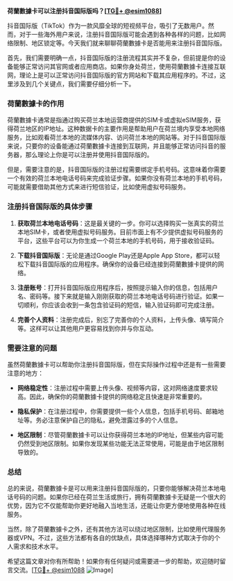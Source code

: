**荷蘭數據卡可以注册抖音国际版吗？[[TG💪+ @esim1088](https://t.me/s/esim1088)]**

抖音国际版（TikTok）作为一款风靡全球的短视频平台，吸引了无数用户。然而，对于一些海外用户来说，注册抖音国际版可能会遇到各种各样的问题，比如网络限制、地区锁定等。今天我们就来聊聊荷蘭數據卡是否能用来注册抖音国际版。

首先，我们需要明确一点，抖音国际版的注册流程其实并不复杂，但前提是你的设备能够正常访问其官网或者应用商店。如果你身处荷兰，使用荷蘭數據卡连接互联网，理论上是可以正常访问抖音国际版的官方网站和下载其应用程序的。不过，这里涉及到几个关键点，我们需要仔细分析一下。

### 荷蘭數據卡的作用

荷蘭數據卡通常是指通过购买荷兰本地运营商提供的SIM卡或虚拟eSIM服务，获得荷兰地区的IP地址。这种数据卡的主要作用是帮助用户在荷兰境内享受本地网络服务，比如观看荷兰本地的流媒体内容、访问荷兰本地的网站等。对于抖音国际版来说，只要你的设备能通过荷蘭數據卡连接到互联网，并且能够正常访问抖音的服务器，那么理论上你是可以注册并使用抖音国际版的。

但是，需要注意的是，抖音国际版的注册过程需要绑定手机号码。这意味着你需要一个有效的荷兰本地电话号码来完成验证步骤。如果你没有荷兰本地的手机号码，可能就需要借助其他方式来进行短信验证，比如使用虚拟号码服务。

### 注册抖音国际版的具体步骤

1. **获取荷兰本地电话号码**：这是最关键的一步。你可以选择购买一张真实的荷兰本地SIM卡，或者使用虚拟号码服务。目前市面上有不少提供虚拟号码服务的平台，这些平台可以为你生成一个荷兰本地的手机号码，用于接收验证码。

2. **下载抖音国际版**：无论是通过Google Play还是Apple App Store，都可以轻松下载抖音国际版的应用程序。确保你的设备已经连接到荷蘭數據卡提供的网络。

3. **注册账号**：打开抖音国际版应用程序后，按照提示输入你的信息，包括用户名、密码等。接下来就是输入刚刚获取的荷兰本地电话号码进行验证。如果一切顺利，你应该会收到一条包含验证码的短信，输入验证码即可完成注册。

4. **完善个人资料**：注册完成后，别忘了完善你的个人资料，上传头像、填写简介等。这样可以让其他用户更容易找到你并与你互动。

### 需要注意的问题

虽然荷蘭數據卡可以帮助你注册抖音国际版，但在实际操作过程中还是有一些需要注意的地方：

- **网络稳定性**：注册过程中需要上传头像、视频等内容，这对网络速度要求较高。因此，确保你的荷蘭數據卡提供的网络稳定且快速是非常重要的。
  
- **隐私保护**：在注册过程中，你需要提供一些个人信息，包括手机号码、邮箱地址等。务必注意保护自己的隐私，避免泄露过多的个人信息。

- **地区限制**：尽管荷蘭數據卡可以让你获得荷兰本地的IP地址，但某些内容可能仍然受到地区限制。如果你发现某些功能无法正常使用，可能是由于地区限制导致的。

### 总结

总的来说，荷蘭數據卡是可以用来注册抖音国际版的，只要你能够解决荷兰本地电话号码的问题。如果你已经在荷兰生活或旅行，拥有荷蘭數據卡无疑是一个很大的优势，因为它不仅能帮助你更好地融入当地生活，还能让你更方便地使用各种在线服务。

当然，除了荷蘭數據卡之外，还有其他方法可以绕过地区限制，比如使用代理服务器或VPN。不过，这些方法都有各自的优缺点，具体选择哪种方式取决于你的个人需求和技术水平。

希望这篇文章对你有所帮助！如果你有任何疑问或需要进一步的帮助，欢迎随时留言交流。[[TG💪+ @esim1088](https://t.me/s/esim1088) ![Image](https://i.postimg.cc/4NQfJmqS/Snipaste-2025-05-13-00-14-12.png)]
